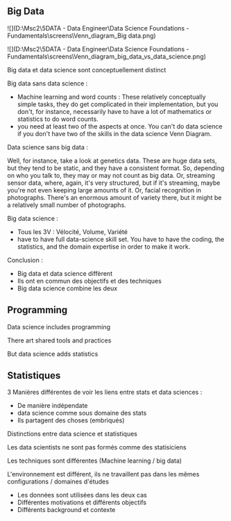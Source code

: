 ## Big Data

![](D:\Msc2\5DATA - Data Engineer\Data Science Foundations - Fundamentals\screens\Venn_diagram_Big data.png)

![](D:\Msc2\5DATA - Data Engineer\Data Science Foundations - Fundamentals\screens\Venn_diagram_big_data_vs_data_science.png)

Big data et data science sont conceptuellement distinct

Big data sans data science :

- Machine learning and word counts :  These relatively conceptually simple tasks, they do get complicated in their implementation, but you don't, for instance, necessarily have to have a lot of mathematics or statistics to do word counts.  
- you need at least two of the aspects at once. You can't do data science if you don't have two of the skills in the data science Venn Diagram.

Data science sans big data :

 Well, for instance, take a look at genetics data. These are huge data sets, but they tend to be static, and they have a consistent format. So, depending on who you talk to, they may or may not count as big data. Or, streaming sensor data, where, again, it's very structured, but if it's streaming, maybe you're not even keeping large amounts of it. Or, facial recognition in photographs. There's an enormous amount of variety there, but it might be a relatively small number of photographs. 

Big data science :

- Tous les 3V : Vélocité, Volume, Variété
- have to have full data-science skill set. You have to have the coding, the statistics, and the domain expertise in order to make it work.

Conclusion :

- Big data et data science diffèrent
- Ils ont en commun des objectifs et des techniques
- Big data science combine les deux

## Programming

Data science includes programming

There art shared tools and practices

But data science adds statistics

## Statistiques

3 Manières différentes de voir les liens entre stats et data sciences :

- De manière indépendate
- data  science comme sous domaine des stats
- Ils partagent des choses (embriqués)

Distinctions entre data science et statistiques

Les data scientists ne sont pas formés comme des statisiciens

Les techniques sont différentes (Machine learning / big data)

L'environnement est différent, ils ne travaillent pas dans les mêmes configurations / domaines d'études

- Les données sont utilisées dans les deux cas
- Différentes motivations et différents objectifs
- Différents background et contexte

